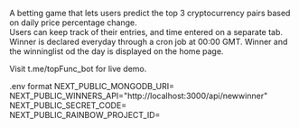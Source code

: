 A betting game that lets users predict the top 3 cryptocurrency pairs based on daily price percentage change.  
Users can keep track of their entries, and time entered on a separate tab.
Winner is declared everyday through a cron job at 00:00 GMT.
Winner and the winninglist od the day is displayed on the home page.

Visit t.me/topFunc_bot for live demo.

<p>

.env format
NEXT_PUBLIC_MONGODB_URI= </br>
NEXT_PUBLIC_WINNERS_API="http://localhost:3000/api/newwinner" </br>
NEXT_PUBLIC_SECRET_CODE=</br>
NEXT_PUBLIC_RAINBOW_PROJECT_ID=</br>

</p>

